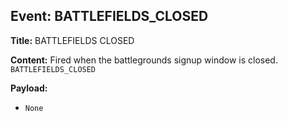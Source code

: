 ## Event: BATTLEFIELDS_CLOSED

**Title:** BATTLEFIELDS CLOSED

**Content:**
Fired when the battlegrounds signup window is closed.
`BATTLEFIELDS_CLOSED`

**Payload:**
- `None`